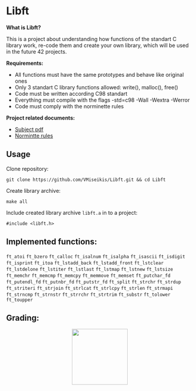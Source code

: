 # Libft
**What is Libft?**

This is a project about understanding how functions of the standart C library work, re-code them and create your own library, which will be used in the future 42 projects.

**Requirements:**
- All functions must have the same prototypes and behave like original ones
- Only 3 standart C library functions allowed: write(), malloc(), free()
- Code must be written according C98 standart
- Everything must compile with the flags -std=c98 -Wall -Wextra -Werror
- Code must comply with the norminette rules

**Project related documents:**
- [Subject pdf](https://github.com/VMiseikis/42-Course/blob/master/Subject%20PDFs/libft.en.subject.pdf) </br>
- [Normintte rules](https://github.com/VMiseikis/42-Course/blob/master/Norminette/en.norm.pdf)

## Usage

Clone repository:
```
git clone https://github.com/VMiseikis/Libft.git && cd Libft
```

Create library archive:
```
make all
```

Include created library archive `libft.a` in to a project:
```
#include <libft.h>
```

## Implemented functions:
`ft_atoi` `ft_bzero` `ft_calloc` `ft_isalnum` `ft_isalpha` `ft_isascii` `ft_isdigit` `ft_isprint` `ft_itoa` `ft_lstadd_back`
`ft_lstadd_front` `ft_lstclear` `ft_lstdelone` `ft_lstiter` `ft_lstlast` `ft_lstmap` `ft_lstnew` `ft_lstsize` `ft_memchr`
`ft_memcmp` `ft_memcpy` `ft_memmove` `ft_memset` `ft_putchar_fd` `ft_putendl_fd` `ft_putnbr_fd` `ft_putstr_fd`  `ft_split`
`ft_strchr` `ft_strdup` `ft_striteri` `ft_strjoin` `ft_strlcat` `ft_strlcpy` `ft_strlen` `ft_strmapi` `ft_strncmp` `ft_strnstr`
`ft_strrchr` `ft_strtrim` `ft_substr` `ft_tolower` `ft_toupper`

## Grading:
<div align="center">
<img width="150" alt="" src="https://user-images.githubusercontent.com/76685849/216123114-11468958-bc2f-4e1b-84ac-1e9a011f6e55.png">
</div>

